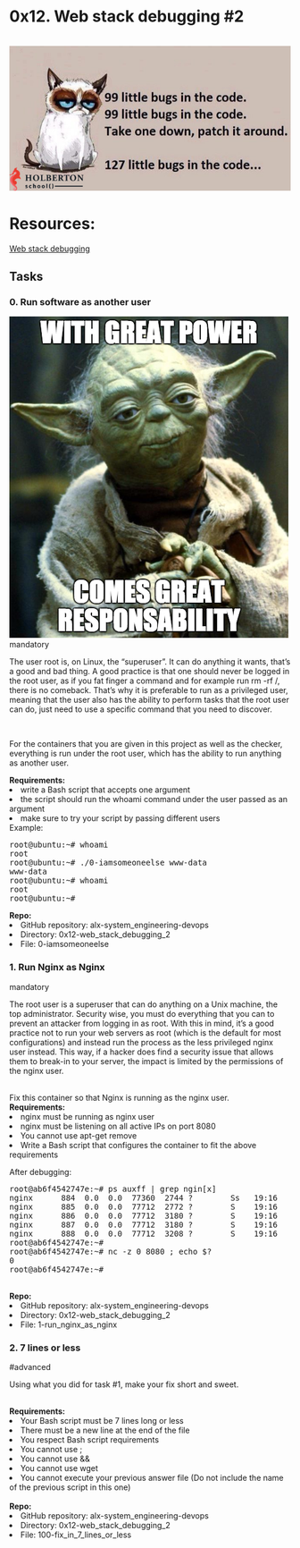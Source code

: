 <h1>0x12. Web stack debugging #2</h1>
<br>
<img src="images/debug2.jpg">
<br>

<h1>Resources:</h1>
<a href="https://intranet.alxswe.com/concepts/68">Web stack debugging</a>
<br>
<h2>Tasks</h2>
<h3>0. Run software as another user</h3>
<img src="images/debug1.png">
mandatory
<p>

The user root is, on Linux, the “superuser”. It can do anything it wants, that’s a good and bad thing. A good practice is that one should never be logged in the root user, as if you fat finger a command and for example run rm -rf /, there is no comeback. That’s why it is preferable to run as a privileged user, meaning that the user also has the ability to perform tasks that the root user can do, just need to use a specific command that you need to discover.
</p>
<br>
<p>
For the containers that you are given in this project as well as the checker, everything is run under the root user, which has the ability to run anything as another user.
</p>
<b>Requirements:</b>

<li>write a Bash script that accepts one argument</li>
<li>the script should run the whoami command under the user passed as an argument</li>
<li>make sure to try your script by passing different users</li>
Example:
<pre>
root@ubuntu:~# whoami
root
root@ubuntu:~# ./0-iamsomeoneelse www-data
www-data
root@ubuntu:~# whoami
root
root@ubuntu:~#
</pre>
<b>Repo:</b>
<br>
<li>GitHub repository: alx-system_engineering-devops</li>
<li>Directory: 0x12-web_stack_debugging_2</li>
<li>File: 0-iamsomeoneelse</li>
   
<h3>1. Run Nginx as Nginx</h3>
mandatory
<p>
The root user is a superuser that can do anything on a Unix machine, the top administrator. Security wise, you must do everything that you can to prevent an attacker from logging in as root. With this in mind, it’s a good practice not to run your web servers as root (which is the default for most configurations) and instead run the process as the less privileged nginx user instead. This way, if a hacker does find a security issue that allows them to break-in to your server, the impact is limited by the permissions of the nginx user.
</p>
<br>
Fix this container so that Nginx is running as the nginx user.
<br>
<b>Requirements:</b>

<li>nginx must be running as nginx user</li>
<li>nginx must be listening on all active IPs on port 8080</li>
<li>You cannot use apt-get remove</li>
<li>Write a Bash script that configures the container to fit the above requirements</li>

After debugging:
<br>
<pre>
root@ab6f4542747e:~# ps auxff | grep ngin[x]
nginx      884  0.0  0.0  77360  2744 ?        Ss   19:16   0:00 nginx: master process /usr/sbin/nginx
nginx      885  0.0  0.0  77712  2772 ?        S    19:16   0:00  \_ nginx: worker process
nginx      886  0.0  0.0  77712  3180 ?        S    19:16   0:00  \_ nginx: worker process
nginx      887  0.0  0.0  77712  3180 ?        S    19:16   0:00  \_ nginx: worker process
nginx      888  0.0  0.0  77712  3208 ?        S    19:16   0:00  \_ nginx: worker process
root@ab6f4542747e:~#
root@ab6f4542747e:~# nc -z 0 8080 ; echo $?
0
root@ab6f4542747e:~#
</pre>
<br>
<b>Repo:</b>

<li>GitHub repository: alx-system_engineering-devops</li>
<li>Directory: 0x12-web_stack_debugging_2</li>
<li>File: 1-run_nginx_as_nginx</li>
   
<h3>2. 7 lines or less</h3>
#advanced
<p>
Using what you did for task #1, make your fix short and sweet.
</p>
<br>
<b>Requirements:</b>

<li>Your Bash script must be 7 lines long or less</li>
<li>There must be a new line at the end of the file</li>
<li>You respect Bash script requirements</li>
<li>You cannot use ;</li>
<li>You cannot use &&</li>
<li>You cannot use wget</li>
<li>You cannot execute your previous answer file (Do not include the name of the previous script in this one)</li>
<br>
<b>Repo:</b>

<li>GitHub repository: alx-system_engineering-devops</li>
<li>Directory: 0x12-web_stack_debugging_2</li>
<li>File: 100-fix_in_7_lines_or_less</li>
   

